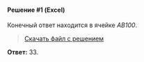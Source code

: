 #### Решение #1 (Excel)

Конечный ответ находится в ячейке *AB100*.

> [Скачать файл с решением](https://github.com/Thundiverter/infege2022/raw/main/repofiles/kry_09_01.xlsx)

**Ответ:** 33.
